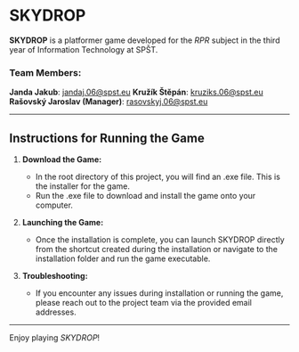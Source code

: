 # SKYDROP

**SKYDROP** is a platformer game developed for the *RPR* subject in the third year of Information Technology at SPŠT.

### Team Members:
**Janda Jakub**: [jandaj.06@spst.eu](mailto:jandaj.06@spst.eu)
**Kružík Štěpán**: [kruziks.06@spst.eu](mailto:kruziks.06@spst.eu)
**Rašovský Jaroslav (Manager)**: [rasovskyj.06@spst.eu](mailto:rasovskyj.06@spst.eu)

---

## Instructions for Running the Game

1. **Download the Game:**
   - In the root directory of this project, you will find an .exe file. This is the installer for the game.
   - Run the .exe file to download and install the game onto your computer.

2. **Launching the Game:**
   - Once the installation is complete, you can launch SKYDROP directly from the shortcut created during the installation or navigate to the installation folder and run the game executable.

3. **Troubleshooting:**
   - If you encounter any issues during installation or running the game, please reach out to the project team via the provided email addresses.

---

Enjoy playing *SKYDROP*!
